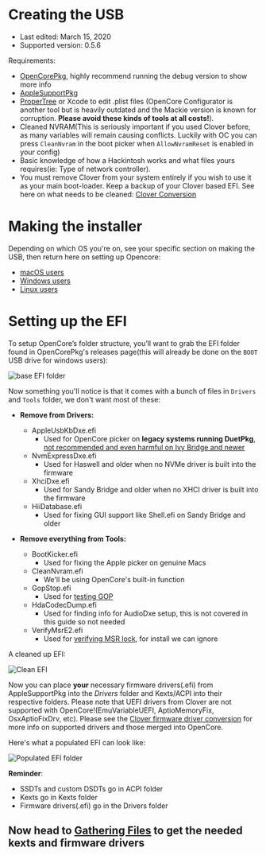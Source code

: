 # Creating the USB

* Last edited: March 15, 2020
* Supported version: 0.5.6

Requirements:

* [OpenCorePkg](https://github.com/acidanthera/OpenCorePkg/releases), highly recommend running the debug version to show more info
* [AppleSupportPkg](https://github.com/acidanthera/AppleSupportPkg/releases)
* [ProperTree](https://github.com/corpnewt/ProperTree) or Xcode to edit .plist files (OpenCore Configurator is another tool but is heavily outdated and the Mackie version is known for corruption. **Please avoid these kinds of tools at all costs!**).
* Cleaned NVRAM(This is seriously important if you used Clover before, as many variables will remain causing conflicts. Luckily with OC you can press `CleanNvram` in the boot picker when `AllowNvramReset` is enabled in your config)
* Basic knowledge of how a Hackintosh works and what files yours requires(ie: Type of network controller).
* You must remove Clover from your system entirely if you wish to use it as your main boot-loader. Keep a backup of your Clover based EFI. See here on what needs to be cleaned: [Clover Conversion](https://github.com/khronokernel/Opencore-Vanilla-Desktop-Guide/tree/master/clover-conversion)

# Making the installer

Depending on which OS you're on, see your specific section on making the USB, then return here on setting up Opencore:

* [macOS users](/installer-guide/mac-install.md)
* [Windows users](/installer-guide/winblows-install.md)
* [Linux users](/installer-guide/linux-install.md)


# Setting up the EFI

To setup OpenCore’s folder structure, you’ll want to grab the EFI folder found in OpenCorePkg's releases page(this will already be done on the `BOOT` USB drive for windows users):

![base EFI folder](https://i.imgur.com/PvNIR4y.png)

Now something you'll notice is that it comes with a bunch of files in `Drivers` and `Tools` folder, we don't want most of these:

* **Remove from Drivers:**
   * AppleUsbKbDxe.efi
      * Used for OpenCore picker on **legacy systems running DuetPkg**, [not recommended and even harmful on Ivy Bridge and newer](https://applelife.ru/threads/opencore-obsuzhdenie-i-ustanovka.2944066/page-176#post-856653)
   * NvmExpressDxe.efi
      * Used for Haswell and older when no NVMe driver is built into the firmware
   * XhciDxe.efi
      * Used for Sandy Bridge and older when no XHCI driver is built into the firmware
   * HiiDatabase.efi
      * Used for fixing GUI support like Shell.efi on Sandy Bridge and older

* **Remove everything from Tools:**
   * BootKicker.efi
      * Used for fixing the Apple picker on genuine Macs
   * CleanNvram.efi
      * We'll be using OpenCore's built-in function
   * GopStop.efi
      * Used for [testing GOP](https://github.com/acidanthera/OcSupportPkg/tree/master/Application/GopStop)
   * HdaCodecDump.efi
      * Used for finding info for AudioDxe setup, this is not covered in this guide so not needed
   * VerifyMsrE2.efi
      * Used for [verifying MSR lock](/extras/msr-lock.md), for install we can ignore
      
A cleaned up EFI:

![Clean EFI](https://i.imgur.com/2INJYol.png)

Now you can place **your** necessary firmware drivers(.efi) from AppleSupportPkg into the _Drivers_ folder and Kexts/ACPI into their respective folders. Please note that UEFI drivers from Clover are not supported with OpenCore!(EmuVariableUEFI, AptioMemoryFix, OsxAptioFixDrv, etc). Please see the [Clover firmware driver conversion](https://github.com/khronokernel/Opencore-Vanilla-Desktop-Guide/blob/master/clover-conversion/clover-efi.md) for more info on supported drivers and those merged into OpenCore.

Here's what a populated EFI can look like:

![Populated EFI folder](https://i.imgur.com/HVuyghf.png)

**Reminder**:

* SSDTs and custom DSDTs go in ACPI folder
* Kexts go in Kexts folder
* Firmware drivers(.efi) go in the Drivers folder

## Now head to [Gathering Files](/ktext.md) to get the needed kexts and firmware drivers

